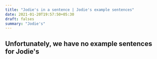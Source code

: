 ```yaml
---
title: "Jodie's in a sentence | Jodie's example sentences"
date: 2021-01-20T19:57:50+05:30
draft: falses
summary: "Jodie's"
---
```

## Unfortunately, we have no example sentences for Jodie's                 
